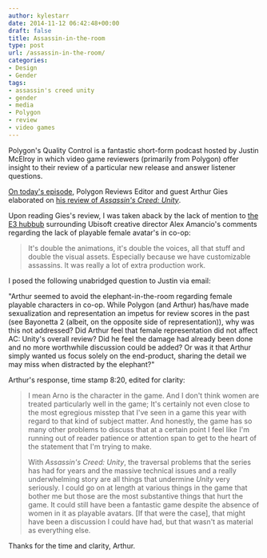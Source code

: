 ```yaml
---
author: kylestarr
date: 2014-11-12 06:42:48+00:00
draft: false
title: Assassin-in-the-room
type: post
url: /assassin-in-the-room/
categories:
- Design
- Gender
tags:
- assassin's creed unity
- gender
- media
- Polygon
- review
- video games
---
```


Polygon's Quality Control is a fantastic short-form podcast hosted by Justin McElroy in which video game reviewers (primarily from Polygon) offer insight to their review of a particular new release and answer listener questions.

[On today's episode](https://itunes.apple.com/us/podcast/polygons-quality-control/id925059601?mt=2#episodeGuid=tag%3Asoundcloud%2C2010%3Atracks%2F176443514), Polygon Reviews Editor and guest Arthur Gies elaborated on [his review of _Assassin's Creed: Unity_](http://www.polygon.com/2014/11/11/7192467/assassins-creed-unity-review-xbox-one-PS4-PC).

Upon reading Gies's review, I was taken aback by the lack of mention to [the E3 hubbub](/2014/06/11/no-females-in-assassins-creed-unity-co-op/) surrounding Ubisoft creative director Alex Amancio's comments regarding the lack of playable female avatar's in co-op:

> It's double the animations, it's double the voices, all that stuff and double the visual assets. Especially because we have customizable assassins. It was really a lot of extra production work.

I posed the following unabridged question to Justin via email:

"Arthur seemed to avoid the elephant-in-the-room regarding female playable characters in co-op. While Polygon (and Arthur) has/have made sexualization and representation an impetus for review scores in the past (see Bayonetta 2 (albeit, on the opposite side of representation)), why was this not addressed? Did Arthur feel that female representation did not affect AC: Unity's overall review? Did he feel the damage had already been done and no more worthwhile discussion could be added? Or was it that Arthur simply wanted us focus solely on the end-product, sharing the detail we may miss when distracted by the elephant?"

Arthur's response, time stamp 8:20, edited for clarity:

> I mean Arno is the character in the game. And I don't think women are treated particularly well in the game; It's certainly not even close to the most egregious misstep that I've seen in a game this year with regard to that kind of subject matter. And honestly, the game has so many other problems to discuss that at a certain point I feel like I'm running out of reader patience or attention span to get to the heart of the statement that I'm trying to make.
>
> With _Assassin's Creed: Unity_, the traversal problems that the series has had for years and the massive technical issues and a really underwhelming story are all things that undermine _Unity_ very seriously. I could go on at length at various things in the game that bother me but those are the most substantive things that hurt the game. It could still have been a fantastic game despite the absence of women in it as playable avatars. [If that were the case], that might have been a discussion I could have had, but that wasn't as material as everything else.

Thanks for the time and clarity, Arthur.
